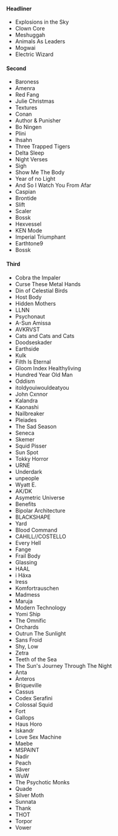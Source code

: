 #### Headliner
* Explosions in the Sky
* Clown Core
* Meshuggah
* Animals As Leaders
* Mogwai
* Electric Wizard

#### Second
* Baroness
* Amenra
* Red Fang
* Julie Christmas
* Textures
* Conan
* Author & Punisher
* Bo Ningen
* Plini
* Ihsahn
* Three Trapped Tigers
* Delta Sleep
* Night Verses
* Sigh
* Show Me The Body
* Year of no Light
* And So I Watch You From Afar
* Caspian
* Brontide
* Slift
* Scaler
* Bossk
* Hexvessel
* KEN Mode
* Imperial Triumphant
* Earthtone9
* Bossk

#### Third
* Cobra the Impaler
* Curse These Metal Hands
* Din of Celestial Birds
* Host Body
* Hidden Mothers
* LLNN
* Psychonaut
* A-Sun Amissa
* AVKRVST
* Cats and Cats and Cats
* Doodseskader
* Earthside
* Kulk
* Filth Is Eternal
* Gloom Index Healthyliving
* Hundred Year Old Man
* Oddism
* itoldyouiwouldeatyou
* John Cxnnor
* Kalandra
* Kaonashi
* Nailbreaker
* Pleiades
* The Sad Season
* Seneca
* Skemer
* Squid Pisser
* Sun Spot
* Tokky Horror
* URNE
* Underdark
* unpeople
* Wyatt E.
* AK/DK
* Asymetric Universe
* Benefits
* Bipolar Architecture
* BLACKSHAPE
* Yard
* Blood Command
* CAHILL//COSTELLO
* Every Hell
* Fange
* Frail Body
* Glassing
* HAAL
* i Häxa
* Iress
* Komfortrauschen
* Madmess
* Maruja
* Modern Technology
* Yomi Ship
* The Omnific
* Orchards
* Outrun The Sunlight
* Sans Froid
* Shy, Low
* Zetra
* Teeth of the Sea
* The Sun's Journey Through The Night
* Anta
* Ànteros
* Briqueville
* Cassus
* Codex Serafini
* Colossal Squid
* Fort
* Gallops
* Haus Horo
* Iskandr
* Love Sex Machine
* Maebe
* MSPAINT
* Nadir
* Peach
* Sâver
* WuW
* The Psychotic Monks
* Quade
* Silver Moth
* Sunnata
* Thank
* THOT
* Torpor
* Vower
